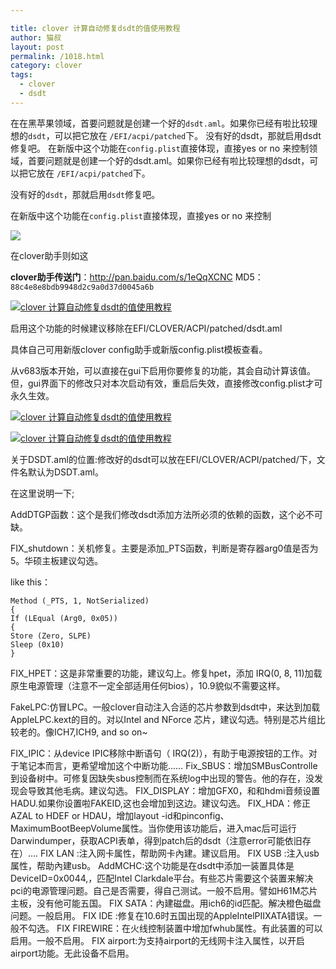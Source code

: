 ```yaml
---

title: clover 计算自动修复dsdt的值使用教程
author: 猫叔
layout: post
permalink: /1018.html
category: clover
tags:
  - clover
  - dsdt
---
```


在在黑苹果领域，首要问题就是创建一个好的`dsdt.aml`。如果你已经有啦比较理想的`dsdt`，可以把它放在 `/EFI/acpi/patched`下。 没有好的dsdt，那就启用dsdt修复吧。 在新版中这个功能在`config.plist`直接体现，直接yes or no 来控制领域，首要问题就是创建一个好的dsdt.aml。如果你已经有啦比较理想的dsdt，可以把它放在 `/EFI/acpi/patched`下。

没有好的`dsdt`，那就启用`dsdt`修复吧。

在新版中这个功能在`config.plist`直接体现，直接yes or no 来控制

![](http://cache.maoshu.cc//wp-content/uploads/sinapicv2-backup/1018-ww2-bmiddle-a316108djw1enwa4ohs2mj20f60cygo7.jpg)
  
在clover助手则如这

**clover助手传送门**：<http://pan.baidu.com/s/1eQqXCNC>
MD5：`88c4e8e8bdb9948d2c9a0d37d0045a6b`

  <a href="http://cache.maoshu.cc//wp-content/uploads/sinapicv2-backup/1018-ww2-bmiddle-a316108djw1enwa5nuxj1j20go09jwgu.jpg" target="_blank"><img src="http://cache.maoshu.cc//wp-content/uploads/sinapicv2-backup/1018-ww2-large-a316108djw1enwa5nuxj1j20go09jwgu.jpg" alt="clover 计算自动修复dsdt的值使用教程" /></a>
 
启用这个功能的时候建议移除在EFI/CLOVER/ACPI/patched/dsdt.aml

具体自己可用新版clover config助手或新版config.plist模板查看。

从v683版本开始，可以直接在gui下启用你要修复的功能，其会自动计算该值。但，gui界面下的修改只对本次启动有效，重启后失效，直接修改config.plist才可永久生效。

  <a href="http://cache.maoshu.cc//wp-content/uploads/sinapicv2-backup/1018-ww3-bmiddle-a316108djw1enwa6j2a33j20go09emxr.jpg" target="_blank"><img src="http://cache.maoshu.cc//wp-content/uploads/sinapicv2-backup/1018-ww3-large-a316108djw1enwa6j2a33j20go09emxr.jpg" alt="clover 计算自动修复dsdt的值使用教程" /></a>
 
  <a href="http://cache.maoshu.cc//wp-content/uploads/sinapicv2-backup/1018-ww3-bmiddle-a316108djw1enwa6w0m3oj20go09ewf5.jpg" target="_blank"><img src="http://cache.maoshu.cc//wp-content/uploads/sinapicv2-backup/1018-ww3-large-a316108djw1enwa6w0m3oj20go09ewf5.jpg" alt="clover 计算自动修复dsdt的值使用教程" /></a>
  
  关于DSDT.aml的位置:修改好的dsdt可以放在EFI/CLOVER/ACPI/patched/下，文件名默认为DSDT.aml。

在这里说明一下;

AddDTGP函数：这个是我们修改dsdt添加方法所必须的依赖的函数，这个必不可缺。

FIX_shutdown：关机修复。主要是添加_PTS函数，判断是寄存器arg0值是否为5。华硕主板建议勾选。

like this：

```
Method (_PTS, 1, NotSerialized)
{
If (LEqual (Arg0, 0x05))
{
Store (Zero, SLPE)
Sleep (0x10)
}
```
FIX_HPET：这是非常重要的功能，建议勾上。修复hpet，添加 IRQ(0, 8, 11)加载原生电源管理（注意不一定全部适用任何bios），10.9貌似不需要这样。

FakeLPC:仿冒LPC。一般clover自动注入合适的芯片参数到dsdt中，来达到加载AppleLPC.kext的目的。对以Intel and NForce 芯片，建议勾选。特别是芯片组比较老的。像ICH7,ICH9, and so on~

FIX_IPIC：从device IPIC移除中断语句（ IRQ(2)），有助于电源按钮的工作。对于笔记本而言，更希望增加这个中断功能……
Fix_SBUS：增加SMBusControlle到设备树中。可修复因缺失sbus控制而在系统log中出现的警告。他的存在，没发现会导致其他毛病。建议勾选。
FIX_DISPLAY：增加GFX0，和和hdmi音频设置HADU.如果你设置啦FAKEID,这也会增加到这边。建议勾选。
FIX_HDA：修正 AZAL to HDEF or HDAU，增加layout -id和pinconfig、MaximumBootBeepVolume属性。当你使用该功能后，进入mac后可运行Darwindumper，获取ACPI表单，得到patch后的dsdt（注意error可能依旧存在）….
FIX LAN :注入网卡属性，帮助网卡內建。建议启用。
FIX USB :注入usb属性，帮助內建usb。
AddMCHC:这个功能是在dsdt中添加一装置具体是DeviceID=0x0044,，匹配Intel Clarkdale平台。有些芯片需要这个装置来解决pci的电源管理问题。自己是否需要，得自己测试。一般不启用。譬如H61M芯片主板，没有他可能五国。
FIX SATA：內建磁盘。用ich6的id匹配。解决橙色磁盘问题。一般启用。
FIX IDE :修复在10.6时五国出现的AppleIntelPIIXATA错误。一般不勾选。
FIX FIREWIRE：在火线控制装置中增加fwhub属性。有此装置的可以启用。一般不启用。
FIX airport:为支持airport的无线网卡注入属性，以开启airport功能。无此设备不启用。

